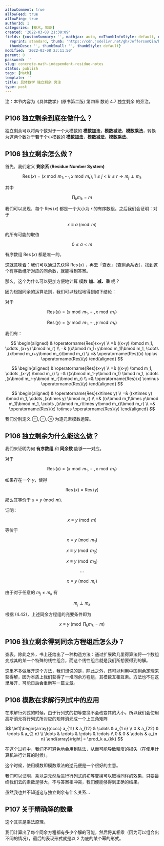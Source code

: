 ```yaml
---
allowComment: true
allowFeed: true
allowPing: true
authorId: 1
categories: [技术, 知识]
created: '2022-03-08 21:38:09'
fields: {customSummary: '', mathjax: auto, noThumbInfoStyle: default, outdatedNotice: 'no',
  reprint: standard, thumb: 'https://cdn.jsdelivr.net/gh/JeffersonQin/blog-asset@latest/usr/picgo/concrete-math.png',
  thumbDesc: '', thumbSmall: '', thumbStyle: default}
modified: '2022-03-08 23:11:50'
parent: 0
password: ''
slug: concrete-math-independent-residue-notes
status: publish
tags: [Math]
template: ''
title: 具体数学 独立剩余 旁注
type: post
---
```

注：本节内容为《具体数学》(原书第二版) 第四章 数论 4.7 独立剩余 的旁注。

## P106 独立剩余到底在做什么？

独立剩余可以将两个数对于一个大模数的 **模数加法**，**模数减法**，**模数乘法**，转换为这两个数对于若干个小模数的 **模数加法**，**模数减法**，**模数乘法**。

## P106 独立剩余怎么做？

首先，我们定义 **剩余系 (Residue Number System)**

$$
	\operatorname{Res}(x) = (x \bmod m_1, \cdots ,x \bmod m_r), 1 \leq j < k \leq r \Rightarrow m_j \perp m_k
$$

其中

$$
	\prod _ k m_k = m
$$

我们可以发现，每个 $\operatorname{Res}(x)$ 都是一个大小为 $r$ 的有序数组。之后我们会证明：对于

$$
	x \equiv a \pmod m
$$

的所有可能的取值

$$
	0 \leq a < m
$$

有序数组 $\operatorname{Res}(x)$ 都是唯一的。

这就意味着：我们可以通过先获得 $\operatorname{Res}(x)$ ，再去「查表」（查剩余系表），找到这个有序数组所对应的同余数，就能得到答案。

那么，这个为什么可以更加方便地计算 模数 **加、减、乘** 呢？

因为根据同余的运算法则，我们可以轻松地得到如下结论：

对于

$$
	\operatorname{Res}(x) = (x \bmod m_1, \cdots ,x \bmod m_r)
$$

$$
	\operatorname{Res}(y) = (y \bmod m_1, \cdots ,y \bmod m_r)
$$

我们有：

$$
	\begin{aligned}
		& \operatorname{Res}(x+y) \\  
		=& ((x+y) \bmod m_1, \cdots ,(x+y) \bmod m_r) \\ 
		=& ((x\bmod m_1+y\bmod m_1)\bmod m_1, \cdots ,(x\bmod m_r+y\bmod m_r)\bmod m_r) \\
		=& \operatorname{Res}(x) \oplus \operatorname{Res}(y)
	\end{aligned}
$$

$$
	\begin{aligned}
		& \operatorname{Res}(x-y) \\  
		=& ((x-y) \bmod m_1, \cdots ,(x-y) \bmod m_r) \\ 
		=& ((x\bmod m_1-y\bmod m_1) \bmod m_1, \cdots ,(x\bmod m_r-y\bmod m_r)\bmod m_r) \\
		=& \operatorname{Res}(x) \ominus \operatorname{Res}(y)
	\end{aligned}
$$

$$
	\begin{aligned}
		& \operatorname{Res}(x\times y) \\  
		=& ((x\times y) \bmod m_1, \cdots ,(x\times y) \bmod m_r) \\ 
		=& ((x\bmod m_1\times y\bmod m_1)\bmod m_1, \cdots ,(x\bmod m_r\times y\bmod m_r)\bmod m_r) \\
		=& \operatorname{Res}(x) \otimes \operatorname{Res}(y)
	\end{aligned}
$$

我们分别定义 $\oplus, \ominus, \otimes$ 为逐元素模数运算。

## P106 独立剩余为什么能这么做？

我们来证明为何 **有序数组** 和 **同余数** 能够一一对应。

对于

$$
	\operatorname{Res}(x) = (x \bmod m_1, \cdots ,x \bmod m_r)
$$

如果存在一个 $y$，使得

$$
	\operatorname{Res}(x) = \operatorname{Res}(y)
$$

那么其等价于 $x \equiv y \pmod m$.

证明：

$$
	x\equiv y \pmod m
$$

等价于

$$
	x\equiv y \pmod {m_1}
$$

$$
	x\equiv y \pmod {m_2}
$$

$$
	x\equiv y \pmod {m_3}
$$

$$
	\cdots
$$

$$
	x\equiv y \pmod {m_r}
$$

由于对于任意的 $m_j \neq m_k$ 有

$$
	m_j \perp m_k
$$

根据 $(4.42)$，上述同余方程组的充要条件即为

$$
	x \equiv y \pmod {\prod _ k m_k = m} 
$$

## P106 独立剩余得到同余方程组后怎么办？

查表。除此之外，书上还给出了一种构造方法：通过扩展欧几里得算法将一个数组变成其的某一个特殊的线性组合，而这个线性组合就是我们所想要得到的解。

这里不多做展开这个方法，我们想说的是，除此之外，还可以利用中国剩余定理来获得解，因为本质上我们获得了一堆同余方程组，其模数互相互素。方法也不在这里展开，可能日后会重新写一篇文章。

## P106 模数在求解行列式中的应用

在求解行列式的时候，由于行列式的初等变换不会改变其的大小，所以我们会使用高斯消元将行列式所对应的矩阵消元成一个上三角矩阵

$$
	\left|\begin{array}{cccc}
	a_{11} & a_{12} & \cdots & a_{1 n} \\
	0 & a_{22} & \cdots & a_{2 n} \\
	\ldots & \cdots & \cdots & \cdots \\
	0 & 0 & \cdots & a_{n n}
	\end{array}\right| = \prod_k a_{kk}
$$

在这个过程中，我们不可避免地会用到除法，从而可能导致精度的损失（在使用计算机进行计算的时候）。

这个时候，使用模数即模数乘法的逆元便是一个很好的主意。

我们可以证明，乘以逆元然后进行行列式的初等变换可以取得同样的效果，只要最终我们去的素数足够大，不与答案相冲突，我们便能够得到正确的结果。

虽然我也并不知道这与独立剩余有什么关系...

## P107 关于精确解的数量

这个其实是乘法原理。

我们计算出了每个同余方程都有多少个解的可能，然后将其相乘（因为可以组合出不同的情况），最后的表现形式就是以 $2$ 为底的某个幂的形式。
